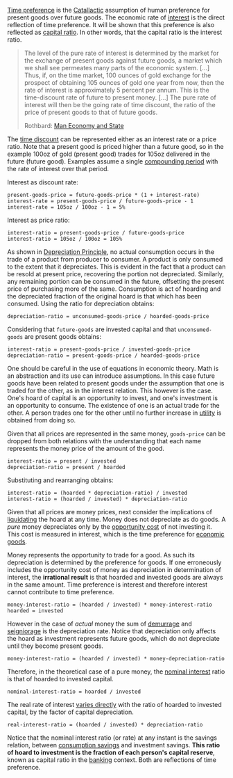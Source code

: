 [Time preference](Time-Preference-Fallacy) is the [Catallactic](https://en.wikipedia.org/wiki/Catallactics) assumption of human preference for present goods over future goods. The economic rate of [interest](Glossary#interest) is the direct reflection of time preference. It will be shown that this preference is also reflected as [capital ratio](https://en.wikipedia.org/wiki/Capital_requirement). In other words, that the capital ratio is the interest ratio.

> The level of the pure rate of interest is determined by the market for the exchange of present goods against future goods, a market which we shall see permeates many parts of the economic system. [...] Thus, if, on the time market, 100 ounces of gold exchange for the prospect of obtaining 105 ounces of gold one year from now, then the rate of interest is approximately 5 percent per annum. This is the time-discount rate of future to present money. [...] The pure rate of interest will then be the going rate of time discount, the ratio of the price of present goods to that of future goods.
>
> Rothbard: [Man Economy and State](https://mises.org/library/man-economy-and-state-power-and-market/html/p/989)

The [time discount](https://en.wikipedia.org/wiki/Present_value#Present_value_of_a_lump_sum) can be represented either as an interest rate or a price ratio. Note that a present good is priced higher than a future good, so in the example 100oz of gold (present good) trades for 105oz delivered in the future (future good). Examples assume a single [compounding period](https://en.wikipedia.org/wiki/Compound_interest) with the rate of interest over that period.

Interest as discount rate:
```
present-goods-price = future-goods-price * (1 + interest-rate)
interest-rate = present-goods-price / future-goods-price - 1 
interest-rate = 105oz / 100oz - 1 = 5%
```
Interest as price ratio:
```
interest-ratio = present-goods-price / future-goods-price
interest-ratio = 105oz / 100oz = 105%
```
As shown in [Depreciation Principle](Depreciation-Principle), no actual consumption occurs in the trade of a product from producer to consumer. A product is only consumed to the extent that it depreciates. This is evident in the fact that a product can be resold at present price, recovering the portion not depreciated. Similarly, any remaining portion can be consumed in the future, offsetting the present price of purchasing more of the same. Consumption is act of hoarding and the depreciated fraction of the original hoard is that which has been consumed. Using the ratio for depreciation obtains:
```
depreciation-ratio = unconsumed-goods-price / hoarded-goods-price
```
Considering that `future-goods` are invested capital and that `unconsumed-goods` are present goods obtains:
```
interest-ratio = present-goods-price / invested-goods-price
depreciation-ratio = present-goods-price / hoarded-goods-price
```
One should be careful in the use of equations in economic theory. Math is an abstraction and its use can introduce assumptions. In this case future goods have been related to present goods under the assumption that one is traded for the other, as in the interest relation. This however is the case. One's hoard of capital is an opportunity to invest, and one's investment is an opportunity to consume. The existence of one is an actual trade for the other. A person trades one for the other until no further increase in [utility](Glossary#utility) is obtained from doing so.

Given that all prices are represented in the same money, `goods-price` can be dropped from both relations with the understanding that each name represents the money price of the amount of the good.
```
interest-ratio = present / invested
depreciation-ratio = present / hoarded
```
Substituting and rearranging obtains:
```
interest-ratio = (hoarded * depreciation-ratio) / invested
interest-ratio = (hoarded / invested) * depreciation-ratio
```
Given that all prices are money prices, next consider the implications of [liquidating](https://en.wikipedia.org/wiki/Liquidation) the hoard at any time. Money does not depreciate as do goods. A *pure* money depreciates only by the [opportunity cost](https://en.wikipedia.org/wiki/Opportunity_cost) of not investing it. This cost is measured in interest, which is the time preference for [economic goods](https://en.wikipedia.org/wiki/Goods).

Money represents the opportunity to trade for a good. As such its depreciation is determined by the preference for goods. If one erroneously includes the opportunity cost of money as depreciation in determination of interest, the **irrational result** is that hoarded and invested goods are always in the same amount. Time preference is interest and therefore interest cannot contribute to time preference.
```
money-interest-ratio = (hoarded / invested) * money-interest-ratio
hoarded = invested
```
However in the case of *actual* money the sum of [demurrage](https://en.wikipedia.org/wiki/Demurrage) and [seigniorage](https://en.wikipedia.org/wiki/Seigniorage) is the depreciation rate. Notice that depreciation only affects the hoard as investment represents future goods, which do not depreciate until they become present goods.
```
money-interest-ratio = (hoarded / invested) * money-depreciation-ratio
```
Therefore, in the theoretical case of a pure money, the [nominal interest](https://en.wikipedia.org/wiki/Fisher_hypothesis) ratio is that of hoarded to invested capital.
```
nominal-interest-ratio = hoarded / invested
```
The real rate of interest [varies directly](https://en.wikipedia.org/wiki/Proportionality_(mathematics)#Direct_proportionality) with the ratio of hoarded to invested capital, by the factor of capital depreciation.
```
real-interest-ratio = (hoarded / invested) * depreciation-ratio
```
Notice that the nominal interest ratio (or rate) at any instant is the savings relation, between [consumption savings](Speculative-Consumption) and investment savings. **This ratio of hoard to investment is the fraction of each person's capital reserve**, known as capital ratio in the [banking](Pure-Bank) context. Both are reflections of time preference.